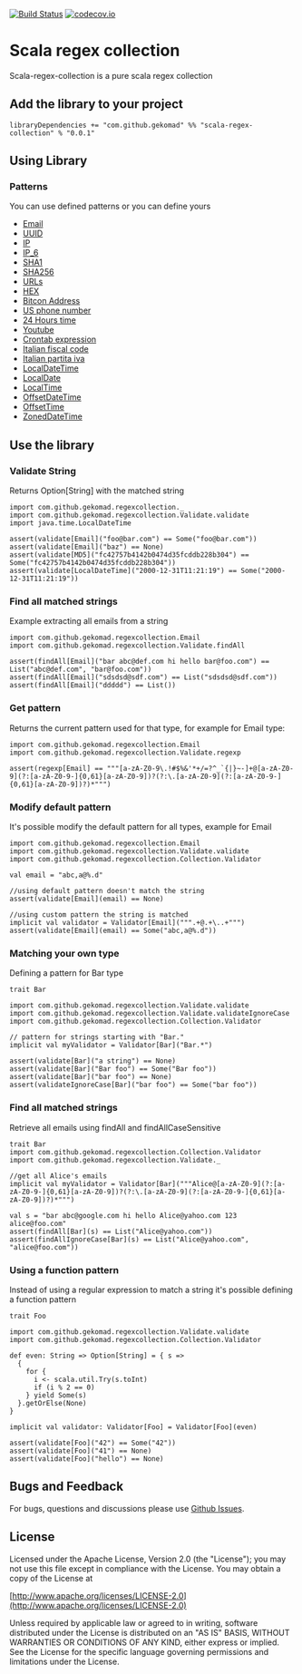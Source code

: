 [![Build Status](https://travis-ci.com/gekomad/scala-regex-collection.svg?branch=master)](https://travis-ci.com/gekomad/scala-regex-collection) [![codecov.io](http://codecov.io/github/gekomad/scala-regex-collection/coverage.svg?branch=master)](http://codecov.io/github/gekomad/scala-regex-collection?branch=master)


Scala regex collection
=====================

Scala-regex-collection is a pure scala regex collection
## Add the library to your project
`libraryDependencies += "com.github.gekomad" %% "scala-regex-collection" % "0.0.1"`

 ## Using Library

### Patterns

You can use defined patterns or you can define yours

- [Email](https://github.com/gekomad/scala-regex-collection/wiki/EMAIL)
- [UUID](https://github.com/gekomad/scala-regex-collection/wiki/UUID)
- [IP](https://github.com/gekomad/scala-regex-collection/wiki/IP)
- [IP_6](https://github.com/gekomad/scala-regex-collection/wiki/IP_6)
- [SHA1](https://github.com/gekomad/scala-regex-collection/wiki/SHA1)
- [SHA256](https://github.com/gekomad/scala-regex-collection/wiki/SHA256)
- [URLs](https://github.com/gekomad/scala-regex-collection/wiki/URLs)
- [HEX](https://github.com/gekomad/scala-regex-collection/wiki/HEX)
- [Bitcon Address](https://github.com/gekomad/scala-regex-collection/wiki/Bitcon-Address)
- [US phone number](https://github.com/gekomad/scala-regex-collection/wiki/US-phone-number)
- [24 Hours time](https://github.com/gekomad/scala-regex-collection/wiki/24-Hours-time)
- [Youtube](https://github.com/gekomad/scala-regex-collection/wiki/Youtube)
- [Crontab expression](https://github.com/gekomad/scala-regex-collection/wiki/Crontab-expression)
- [Italian fiscal code](https://github.com/gekomad/scala-regex-collection/wiki/Italian-fiscal-code)
- [Italian partita iva](https://github.com/gekomad/scala-regex-collection/wiki/Italian-partita-iva)
- [LocalDateTime](https://github.com/gekomad/scala-regex-collection/wiki/LocalDateTime)
- [LocalDate](https://github.com/gekomad/scala-regex-collection/wiki/LocalDate)
- [LocalTime](https://github.com/gekomad/scala-regex-collection/wiki/LocalTime)
- [OffsetDateTime](https://github.com/gekomad/scala-regex-collection/wiki/OffsetDateTime)
- [OffsetTime](https://github.com/gekomad/scala-regex-collection/wiki/OffsetTime)
- [ZonedDateTime](https://github.com/gekomad/scala-regex-collection/wiki/ZonedDateTime)



 ## Use the library


### Validate String
Returns Option[String] with the matched string
```
import com.github.gekomad.regexcollection._
import com.github.gekomad.regexcollection.Validate.validate
import java.time.LocalDateTime

assert(validate[Email]("foo@bar.com") == Some("foo@bar.com"))
assert(validate[Email]("baz") == None)
assert(validate[MD5]("fc42757b4142b0474d35fcddb228b304") == Some("fc42757b4142b0474d35fcddb228b304"))
assert(validate[LocalDateTime]("2000-12-31T11:21:19") == Some("2000-12-31T11:21:19"))
```

### Find all matched strings
Example extracting all emails from a string
```
import com.github.gekomad.regexcollection.Email
import com.github.gekomad.regexcollection.Validate.findAll

assert(findAll[Email]("bar abc@def.com hi hello bar@foo.com") == List("abc@def.com", "bar@foo.com"))
assert(findAll[Email]("sdsdsd@sdf.com") == List("sdsdsd@sdf.com"))
assert(findAll[Email]("ddddd") == List())
```

### Get pattern
Returns the current pattern used for that type, for example for Email type:
```
import com.github.gekomad.regexcollection.Email
import com.github.gekomad.regexcollection.Validate.regexp

assert(regexp[Email] == """[a-zA-Z0-9\.!#$%&'*+/=?^_`{|}~-]+@[a-zA-Z0-9](?:[a-zA-Z0-9-]{0,61}[a-zA-Z0-9])?(?:\.[a-zA-Z0-9](?:[a-zA-Z0-9-]{0,61}[a-zA-Z0-9])?)*""")
```

### Modify default pattern

It's possible modify the default pattern for all types, example for Email

```
import com.github.gekomad.regexcollection.Email
import com.github.gekomad.regexcollection.Validate.validate
import com.github.gekomad.regexcollection.Collection.Validator

val email = "abc,a@%.d"

//using default pattern doesn't match the string
assert(validate[Email](email) == None)

//using custom pattern the string is matched
implicit val validator = Validator[Email](""".+@.+\..+""")
assert(validate[Email](email) == Some("abc,a@%.d"))
```

### Matching your own type

Defining a pattern for Bar type
```
trait Bar

import com.github.gekomad.regexcollection.Validate.validate
import com.github.gekomad.regexcollection.Validate.validateIgnoreCase
import com.github.gekomad.regexcollection.Collection.Validator

// pattern for strings starting with "Bar."
implicit val myValidator = Validator[Bar]("Bar.*")

assert(validate[Bar]("a string") == None)
assert(validate[Bar]("Bar foo") == Some("Bar foo"))
assert(validate[Bar]("bar foo") == None)
assert(validateIgnoreCase[Bar]("bar foo") == Some("bar foo"))

```

### Find all matched strings

Retrieve all emails using findAll and findAllCaseSensitive

```
trait Bar
import com.github.gekomad.regexcollection.Collection.Validator
import com.github.gekomad.regexcollection.Validate._

//get all Alice's emails
implicit val myValidator = Validator[Bar]("""Alice@[a-zA-Z0-9](?:[a-zA-Z0-9-]{0,61}[a-zA-Z0-9])?(?:\.[a-zA-Z0-9](?:[a-zA-Z0-9-]{0,61}[a-zA-Z0-9])?)*""")

val s = "bar abc@google.com hi hello Alice@yahoo.com 123 alice@foo.com"
assert(findAll[Bar](s) == List("Alice@yahoo.com"))
assert(findAllIgnoreCase[Bar](s) == List("Alice@yahoo.com", "alice@foo.com"))
```

### Using a function pattern

Instead of using a regular expression to match a string it's possible defining a function pattern
```
trait Foo

import com.github.gekomad.regexcollection.Validate.validate
import com.github.gekomad.regexcollection.Collection.Validator

def even: String => Option[String] = { s =>
  {
    for {
      i <- scala.util.Try(s.toInt)
      if (i % 2 == 0)
    } yield Some(s)
  }.getOrElse(None)
}

implicit val validator: Validator[Foo] = Validator[Foo](even)

assert(validate[Foo]("42") == Some("42"))
assert(validate[Foo]("41") == None)
assert(validate[Foo]("hello") == None)
```

## Bugs and Feedback
For bugs, questions and discussions please use [Github Issues](https://github.com/gekomad/scala-regex-collection/issues).

## License

Licensed under the Apache License, Version 2.0 (the "License"); you may not use this file except in compliance
with the License. You may obtain a copy of the License at

[http://www.apache.org/licenses/LICENSE-2.0](http://www.apache.org/licenses/LICENSE-2.0)

Unless required by applicable law or agreed to in writing, software distributed under the License is distributed on an
"AS IS" BASIS, WITHOUT WARRANTIES OR CONDITIONS OF ANY KIND, either express or implied.
See the License for the specific language governing permissions and limitations under the License.